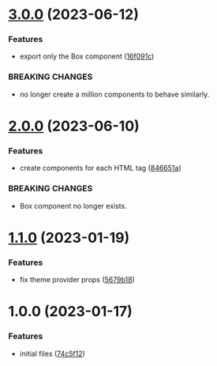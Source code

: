 # [3.0.0](https://github.com/rfoel/caixa/compare/v2.0.0...v3.0.0) (2023-06-12)


### Features

* export only the Box component ([16f091c](https://github.com/rfoel/caixa/commit/16f091c501333806f30d5003383b28041441c7e2))


### BREAKING CHANGES

* no longer create a million components to behave similarly.

# [2.0.0](https://github.com/rfoel/caixa/compare/v1.1.0...v2.0.0) (2023-06-10)


### Features

* create components for each HTML tag ([846651a](https://github.com/rfoel/caixa/commit/846651a0e58933889d3385714ad148938ab1e8a8))


### BREAKING CHANGES

* Box component no longer exists.

# [1.1.0](https://github.com/rfoel/caixa/compare/v1.0.0...v1.1.0) (2023-01-19)


### Features

* fix theme provider props ([5679b18](https://github.com/rfoel/caixa/commit/5679b182a066c3cddb66129b944aca6912140c26))

# 1.0.0 (2023-01-17)


### Features

* initial files ([74c5f12](https://github.com/rfoel/caixa/commit/74c5f12078526dc17225f42d91dd70eb3ffdf512))
